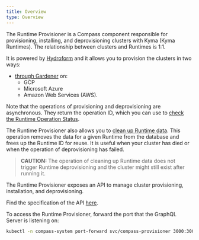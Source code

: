 ```yaml
---
title: Overview
type: Overview
---
```


The Runtime Provisioner is a Compass component responsible for provisioning, installing, and deprovisioning clusters with Kyma (Kyma Runtimes). The relationship between clusters and Runtimes is 1:1.

It is powered by [Hydroform](https://github.com/kyma-incubator/hydroform) and it allows you to provision the clusters in two ways:
- [through Gardener](08-02-provisioning-gardener.md) on:
    * GCP
    * Microsoft Azure
    * Amazon Web Services (AWS).
    
Note that the operations of provisioning and deprovisioning are asynchronous. They return the operation ID, which you can use to [check the Runtime Operation Status](08-03-runtime-operation-status.md).

The Runtime Provisioner also allows you to [clean up Runtime data](08-06-clean-up-runtime-data.md). This operation removes the data for a given Runtime from the database and frees up the Runtime ID for reuse. It is useful when your cluster has died or when the operation of deprovisioning has failed.

> **CAUTION:** The operation of cleaning up Runtime data does not trigger Runtime deprovisioning and the cluster might still exist after running it.

The Runtime Provisioner exposes an API to manage cluster provisioning, installation, and deprovisioning. 

Find the specification of the API [here](https://github.com/kyma-incubator/compass/blob/master/components/provisioner/pkg/gqlschema/schema.graphql).
    
To access the Runtime Provisioner, forward the port that the GraphQL Server is listening on:

```bash
kubectl -n compass-system port-forward svc/compass-provisioner 3000:3000
```